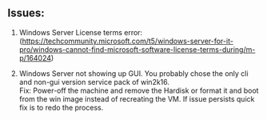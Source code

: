 
## Issues:
1. Windows Server License terms error:
(https://techcommunity.microsoft.com/t5/windows-server-for-it-pro/windows-cannot-find-microsoft-software-license-terms-during/m-p/164024)

2. Windows Server not showing up GUI. You probably chose the only cli and non-gui version service pack of win2k16.  
        Fix: Power-off the machine and remove the Hardisk or format it and boot from the win image instead of recreating the VM. If issue persists quick fix is to redo the process.